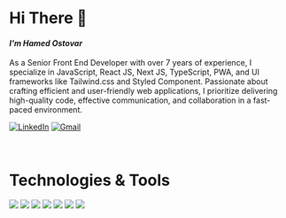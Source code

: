 <!-- Header Image (Optional) -->
<!-- ![Header Banner](https://raw.githubusercontent.com/aprin1991/aprin1991/79fd2ea520682144fc0b02ced50f76c52047902f/img/header-banner--optimized.svg) -->

# Hi There 👋

#### **_I'm Hamed Ostovar_**
As a Senior Front End Developer with over 7 years of experience, I specialize in JavaScript, React JS, Next JS, TypeScript, PWA, and UI frameworks like Tailwind.css and Styled Component. Passionate about crafting efficient and user-friendly web applications, I prioritize delivering high-quality code, effective communication, and collaboration in a fast-paced environment.

<!-- Contact Badges -->
[![LinkedIn](https://img.shields.io/badge/Linkedin-0072b1?style=flat-square&logo=Linkedin&logoColor=white)](https://www.linkedin.com/in/hamed-ostovar/)
[![Gmail](https://img.shields.io/badge/Gmail-ff3f00?style=flat-square&logo=Gmail&logoColor=white)](mailto:ostovari.eng@gmail.com)
<!-- [![Github](https://img.shields.io/badge/GitHub-000000?style=flat-square&logo=GitHub&logoColor=white)](https://github.com/aprin1991/) -->

<br/>

# Technologies & Tools

<!-- Technology Badges -->
![](https://img.shields.io/badge/-Javascript-61DAFB?logo=javascript&logoColor=black&style=flat-square&color=f7df1e)
![](https://img.shields.io/badge/-ReactJs-61DAFB?logo=react&logoColor=white&style=flat-square)
![](https://img.shields.io/badge/-React_Native-61DAFB?logo=react&logoColor=white&style=flat-square&color=61DBFB)
![](https://img.shields.io/badge/next.js-000000?style=flat-square&logo=nextdotjs&logoColor=white)
![](https://img.shields.io/badge/-TypeScript-61DAFB?logo=typescript&logoColor=white&style=flat-square&color=007acc)
![](https://img.shields.io/badge/Vue.js-35495E?style=flat-square&logo=vuedotjs&logoColor=4FC08D)
![](https://img.shields.io/badge/-Redux-61DAFB?logo=react&logoColor=007acc&style=flat-square&color=61DBFB)

<!-- Optional GitHub Statistics -->

<!--
**aprin1991/aprin1991** is a ✨ _special_ ✨ repository because its `README.md` (this file) appears on your GitHub profile.
-->

<!-- Ideas and Additional Information (Commented Out) -->
<!--
- 🔭 I’m currently working on ...
- 🌱 I’m currently learning ...
- 👯 I’m looking to collaborate on ...
- 🤔 I’m looking for help with ...
- 💬 Ask me about ...
- 📫 How to reach me: ...
- 😄 Pronouns: ...
- ⚡ Fun fact: ...
-->
